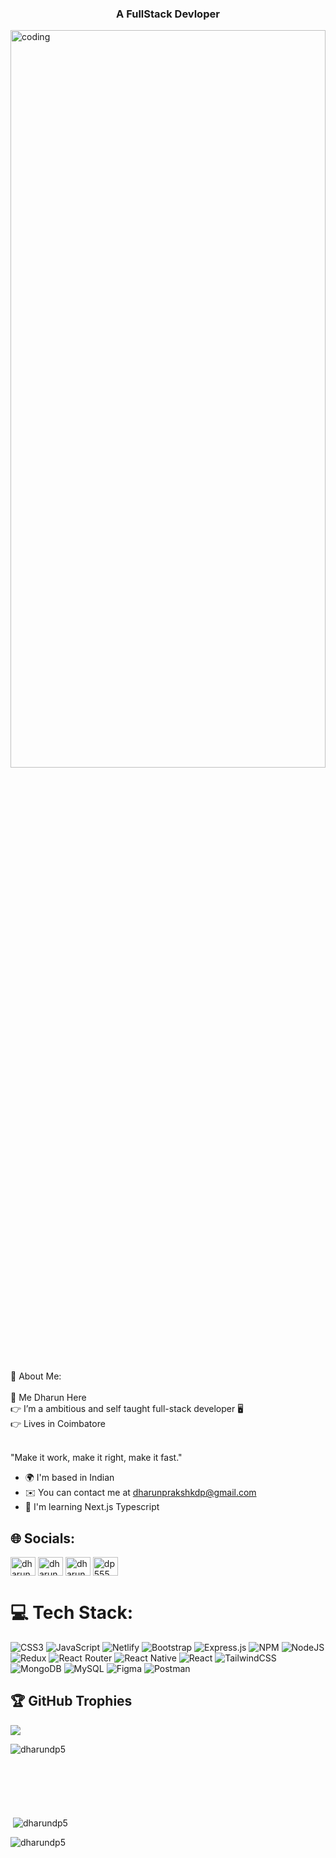 <div>
  <h3 align="center">A FullStack Devloper</h3>
<img align="center" alt="coding" height="55%" width="100%" src="https://www.digisailor.com/assets/img/projects/Application-Development.gif"></img>
💫 About Me:
<br></br>
🥳 Me Dharun Here<br>👉 I’m a ambitious and self taught full-stack developer 🖥️<br>👉 Lives in Coimbatore<br><br>

"Make it work, make it right, make it fast."

* 🌍  I'm based in Indian
* ✉️  You can contact me at [dharunprakshkdp@gmail.com](mailto:dharunprakshkdp@gmail.com)
* 🧠  I'm learning Next.js Typescript


## 🌐 Socials:
<p align="left">
<a href="https://twitter.com/dharun dp5" target="blank"><img align="center" src="https://raw.githubusercontent.com/rahuldkjain/github-profile-readme-generator/master/src/images/icons/Social/twitter.svg" alt="dharun dp5" height="30" width="40" /></a>
<a href="https://linkedin.com/in/dharun prakash k" target="blank"><img align="center" src="https://raw.githubusercontent.com/rahuldkjain/github-profile-readme-generator/master/src/images/icons/Social/linked-in-alt.svg" alt="dharun prakash k" height="30" width="40" /></a>
<a href="https://fb.com/dharun dp" target="blank"><img align="center" src="https://raw.githubusercontent.com/rahuldkjain/github-profile-readme-generator/master/src/images/icons/Social/facebook.svg" alt="dharun dp" height="30" width="40" /></a>
<a href="https://instagram.com/dp555" target="blank"><img align="center" src="https://raw.githubusercontent.com/rahuldkjain/github-profile-readme-generator/master/src/images/icons/Social/instagram.svg" alt="dp555" height="30" width="40" /></a>
</p> 

# 💻 Tech Stack:
![CSS3](https://img.shields.io/badge/css3-%231572B6.svg?style=for-the-badge&logo=css3&logoColor=white) ![JavaScript](https://img.shields.io/badge/javascript-%23323330.svg?style=for-the-badge&logo=javascript&logoColor=%23F7DF1E) ![Netlify](https://img.shields.io/badge/netlify-%23000000.svg?style=for-the-badge&logo=netlify&logoColor=#00C7B7) ![Bootstrap](https://img.shields.io/badge/bootstrap-%23563D7C.svg?style=for-the-badge&logo=bootstrap&logoColor=white) ![Express.js](https://img.shields.io/badge/express.js-%23404d59.svg?style=for-the-badge&logo=express&logoColor=%2361DAFB) ![NPM](https://img.shields.io/badge/NPM-%23000000.svg?style=for-the-badge&logo=npm&logoColor=white) ![NodeJS](https://img.shields.io/badge/node.js-6DA55F?style=for-the-badge&logo=node.js&logoColor=white) ![Redux](https://img.shields.io/badge/redux-%23593d88.svg?style=for-the-badge&logo=redux&logoColor=white) ![React Router](https://img.shields.io/badge/React_Router-CA4245?style=for-the-badge&logo=react-router&logoColor=white) ![React Native](https://img.shields.io/badge/react_native-%2320232a.svg?style=for-the-badge&logo=react&logoColor=%2361DAFB) ![React](https://img.shields.io/badge/react-%2320232a.svg?style=for-the-badge&logo=react&logoColor=%2361DAFB) ![TailwindCSS](https://img.shields.io/badge/tailwindcss-%2338B2AC.svg?style=for-the-badge&logo=tailwind-css&logoColor=white) ![MongoDB](https://img.shields.io/badge/MongoDB-%234ea94b.svg?style=for-the-badge&logo=mongodb&logoColor=white) ![MySQL](https://img.shields.io/badge/mysql-%2300f.svg?style=for-the-badge&logo=mysql&logoColor=white) 	![Figma](https://img.shields.io/badge/figma-%23F24E1E.svg?style=for-the-badge&logo=figma&logoColor=white) ![Postman](https://img.shields.io/badge/Postman-FF6C37?style=for-the-badge&logo=postman&logoColor=white)
## 🏆 GitHub Trophies
![](https://github-profile-trophy.vercel.app/?username=DHARUNDP5&theme=discord&no-frame=true&no-bg=false&margin-w=4)
<p><img align="left" src="https://github-readme-stats.vercel.app/api/top-langs?username=DHARUNDP5&show_icons=true&locale=en&layout=compact" alt="dharundp5" /></p>
<br><br><br><br><br><br>

<p>&nbsp;<img align="center" src="https://github-readme-stats.vercel.app/api?username=dharundp5&show_icons=true&locale=en" alt="dharundp5" /></p>

<p><img align="center" src="https://github-readme-streak-stats.herokuapp.com/?user=dharundp5&" alt="dharundp5" /></p>  


</div>
